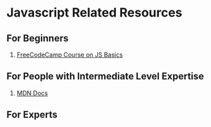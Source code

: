 # Javascript Related Resources

## For Beginners

1.  [FreeCodeCamp Course on JS Basics](https://medium.freecodecamp.com/my-giant-javascript-basics-course-is-now-live-on-youtube-and-its-100-free-9020a21bbc27)

## For People with Intermediate Level Expertise

1.  [MDN Docs](https://developer.mozilla.org/bm/docs/Web/JavaScript)

## For Experts
